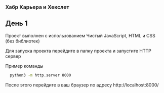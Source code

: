 ### Хабр Карьера и Хекслет

## День 1

Проект выполнен с использованием Чистый JavaScript, HTML и CSS (без библиотеĸ)

Для запуска проекта перейдите в папку проекта и запустите HTTP сервер

Пример команды 

```sh
  python3 -m http.server 8000
```

После этого перейдите в ваш браузер по адресу http://localhost:8000/